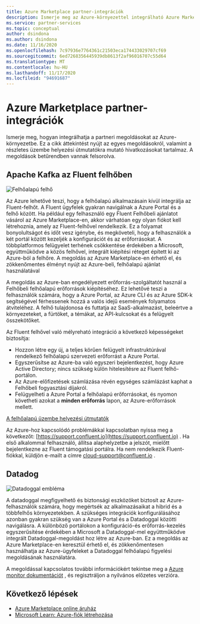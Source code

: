 ```yaml
---
title: Azure Marketplace partner-integrációk
description: Ismerje meg az Azure-környezettel integrálható Azure Marketplace-megoldásokat, valamint a Microsoft-partnerek telepítési útmutatóinak hivatkozását.
ms.service: partner-services
ms.topic: conceptual
author: dsindona
ms.author: dsindona
ms.date: 11/16/2020
ms.openlocfilehash: 7c97936e7764361c21503eca174433029707cf69
ms.sourcegitcommit: 6ed7268356445939db8613f2af96016707c55d64
ms.translationtype: MT
ms.contentlocale: hu-HU
ms.lasthandoff: 11/17/2020
ms.locfileid: "94691687"
---
```

# <a name="azure-marketplace-partner-integrations"></a>Azure Marketplace partner-integrációk

Ismerje meg, hogyan integrálhatja a partneri megoldásokat az Azure-környezetbe. Ez a cikk áttekintést nyújt az egyes megoldásokról, valamint a részletes üzembe helyezési útmutatókra mutató hivatkozásokat tartalmaz. A megoldások betűrendben vannak felsorolva. 

## <a name="apache-kafka-on-confluent-cloud"></a>Apache Kafka az Fluent felhőben

![Felhőalapú felhő](./media/partners/confluent-cloud.png)

Az Azure lehetővé teszi, hogy a felhőalapú alkalmazásain kívül integrálja az Fluent-felhőt. A Fluent ügyfelek gyakran navigálnak a Azure Portal és a felhő között. Ha például egy felhasználó egy Fluent Felhőbeli ajánlatot vásárol az Azure Marketplace-en, akkor várhatóan egy olyan fiókot kell létrehoznia, amely az Fluent-felhővel rendelkezik. Ez a folyamat bonyolultságot és időt vesz igénybe, és megköveteli, hogy a felhasználók a két portál között kezeljék a konfigurációt és az erőforrásokat. A többplatformos felügyelet terhének csökkentése érdekében a Microsoft, együttműködve a közös felhővel, integrált kiépítési réteget épített ki az Azure-ból a felhőre. A megoldás az Azure Marketplace-en érhető el, és zökkenőmentes élményt nyújt az Azure-beli, felhőalapú ajánlat használatával

A megoldás az Azure-ban engedélyezett erőforrás-szolgáltatót használ a Felhőbeli felhőalapú erőforrások kiépítéséhez. Ez lehetővé teszi a felhasználók számára, hogy a Azure Portal, az Azure CLI és az Azure SDK-k segítségével férhessenek hozzá a valós idejű események folyamatos átviteléhez. A felhő tulajdonosa és futtatja az SaaS-alkalmazást, beleértve a környezeteket, a fürtöket, a témákat, az API-kulcsokat és a felügyelt összekötőket.

Az Fluent felhővel való mélyreható integráció a következő képességeket biztosítja:

- Hozzon létre egy új, a teljes körűen felügyelt infrastruktúrával rendelkező felhőalapú szervezeti erőforrást a Azure Portal.
- Egyszerűsítse az Azure-ba való egyszeri bejelentkezést, hogy Azure Active Directory; nincs szükség külön hitelesítésre az Fluent felhő-portálon.
- Az Azure-előfizetések számlázása révén egységes számlázást kaphat a Felhőbeli fogyasztási díjakról.
- Felügyelheti a Azure Portal a felhőalapú erőforrásokat, és nyomon követheti azokat a **minden erőforrás** lapon, az Azure-erőforrások mellett.

[A felhőalapú üzembe helyezési útmutatók](https://docs.confluent.io/current/cloud/marketplace/index.html)

Az Azure-hoz kapcsolódó problémákkal kapcsolatban nyissa meg a következőt: [https://support.confluent.io](https://support.confluent.io) . Ha első alkalommal felhasználó, állítsa alaphelyzetbe a jelszót, mielőtt bejelentkezne az Fluent támogatási portálra. Ha nem rendelkezik Fluent-fiókkal, küldjön e-mailt a címre [cloud-support@confluent.io](mailto:cloud-support@confluent.io) .

## <a name="datadog"></a>Datadog

![Datadoggal embléma](./media/partners/datadog.png)

A datadoggal megfigyelhető és biztonsági eszközöket biztosít az Azure-felhasználók számára, hogy megértsék az alkalmazásaikat a hibrid és a többfelhős környezetekben. A szükséges integrációk konfigurálásához azonban gyakran szükség van a Azure Portal és a Datadoggal közötti navigálásra. A különböző portálokon a konfiguráció-és erőforrás-kezelés egyszerűsítése érdekében a Microsoft a Datadoggal-mel együttműködve integrált Datadoggal-megoldást hoz létre az Azure-ban. Ez a megoldás az Azure Marketplace-en keresztül érhető el, és zökkenőmentesen használhatja az Azure-ügyfeleket a Datadoggal felhőalapú figyelési megoldásának használatára.

A megoldással kapcsolatos további információkért tekintse meg a [Azure monitor dokumentációt](/azure/azure-monitor/platform/partners#datadog) , és regisztráljon a nyilvános előzetes verzióra.

## <a name="next-steps"></a>Következő lépések

- [Azure Marketplace online áruház](https://azure.microsoft.com/marketplace/)
- [Microsoft Learn: Azure-fiók létrehozása](/learn/modules/create-an-azure-account/)
